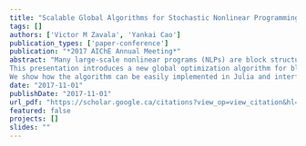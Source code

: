 ```yaml
---
title: "Scalable Global Algorithms for Stochastic Nonlinear Programming"
tags: []
authors: ['Victor M Zavala', 'Yankai Cao']
publication_types: ['paper-conference']
publication: "*2017 AIChE Annual Meeting*"
abstract: "Many large-scale nonlinear programs (NLPs) are block structured and weakly coupled [1,2] (i.e., the NLP is composed of block subproblems problems connected by few complicating variables). For example, a two-stage stochastic program has multiple scenarios connected by first stage variables. Problems arising from parameter estimation and machine learning can also fit in this category.
This presentation introduces a new global optimization algorithm for block structured NLPs that uses a specialized branch and bound strategy. For each node in the branch and bound scheme, a lower bound is constructed by relaxing coupling constraints between complicating variables and an upper bound is constructed by fixing the complicating variables. A key advantage of this approach is that both lower bounding and upper bounding problems can be decomposed into blocks that are solved in parallel to global and local optimality, respectively. Another key property of this approach is that, because the gap between the upper bound and lower bound converges to zero as the bounds of the coupling variables converges to zero, we only need to perform branching on the complicating variables. A similar approach has been recently proposed for stochastic MINLPs [5].
We show how the algorithm can be easily implemented in Julia and interfaced to modeling languages such as JuMP and PLASMO. Our implementation also contains typical global optimization algorithmic features such as convexification, outer approximation, feasibility-based bound tightening (FBBT), optimality-based bound tightening (OBBT), and local search. Numerical experiments are performed on a stochastic optimization formulation for controller tuning and a parameter estimation formulation for microbial community models. We compare the computational results with the commercial solver BARON [3] and with open-source solver SCIP [4], and we show that the new approach achieves significant speedups."
date: "2017-11-01"
publishDate: "2017-11-01"
url_pdf: "https://scholar.google.ca/citations?view_op=view_citation&hl=zh-CN&user=M-s3mjAAAAAJ&cstart=100&pagesize=100&citation_for_view=M-s3mjAAAAAJ:3s1wT3WcHBgC"
featured: false
projects: []
slides: ""
---
```

